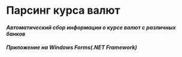 # Парсинг курса валют

#### ___Автоматический сбор информации о курсе валют с различных банков___
#### ___Приложение на Windows Forms(.NET Framework)___
